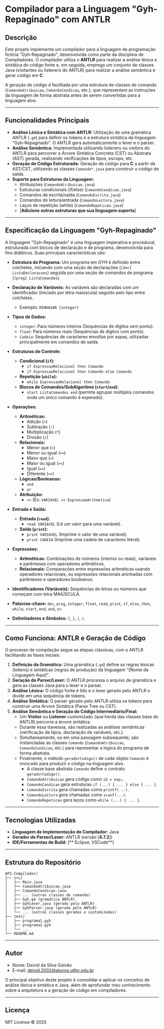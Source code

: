 # Compilador para a Linguagem "Gyh-Repaginado" com ANTLR

## Descrição

Este projeto implementa um compilador para a linguagem de programação fictícia "Gyh-Repaginado", desenvolvida como parte da disciplina de Compiladores. O compilador utiliza o **ANTLR** para realizar a análise léxica e sintática do código fonte e, em seguida, emprega um conjunto de classes Java (visitantes ou listeners do ANTLR) para realizar a análise semântica e gerar código em **C**.

A geração de código é facilitada por uma estrutura de classes de comando (`ComandoAtribuicao`, `ComandoCondicao`, etc.), que representam as instruções da linguagem de forma abstrata antes de serem convertidas para a linguagem alvo.

---

## Funcionalidades Principais

* **Análise Léxica e Sintática com ANTLR:** Utilização de uma gramática ANTLR (`.g4`) para definir os tokens e a estrutura sintática da linguagem "Gyh-Repaginado". O ANTLR gera automaticamente o lexer e o parser.
* **Análise Semântica:** Implementada utilizando listeners ou visitors do ANTLR para percorrer a Árvore Sintática Concreta (CST) ou Abstrata (AST) gerada, realizando verificações de tipos, escopo, etc.
* **Geração de Código Estruturada:** Geração de código para **C** a partir da AST/CST, utilizando as classes `Comando*.java` para construir o código de saída.
* **Suporte para Estruturas da Linguagem:**
    * Atribuições (`ComandoAtribuicao.java`)
    * Estruturas condicionais (if/else) (`ComandoCondicao.java`)
    * Comandos de escrita/saída (`ComandoEscrita.java`)
    * Comandos de leitura/entrada (`ComandoLeitura.java`)
    * Laços de repetição (while) (`ComandoRepeticao.java`)
    * [**Adicione outras estruturas que sua linguagem suporta**]

---

## Especificação da Linguagem "Gyh-Repaginado"

A linguagem "Gyh-Repaginado" é uma linguagem imperativa e procedural, estruturada com blocos de declaração e de programa, desenvolvida para fins didáticos. Suas principais características são:

* **Estrutura do Programa:** Um programa em GYH é definido entre colchetes, iniciando com uma seção de declarações (`[dec] ListaDeclaracoes`) seguida por uma seção de comandos de programa (`[prog] ListaComandos`).

* **Declaração de Variáveis:** As variáveis são declaradas com um identificador (iniciado por letra maiúscula) seguido pelo tipo entre colchetes.
    * Exemplo: `MINHAVAR [integer]`

* **Tipos de Dados:**
    * `integer`: Para números inteiros (Sequências de dígitos sem ponto).
    * `float`: Para números reais (Sequências de dígitos com ponto).
    * `Cadeia`: Sequências de caracteres envoltas por aspas, utilizadas principalmente em comandos de saída.

* **Estruturas de Controle:**
    * **Condicional (`if`):**
        * `if ExpressaoRelacional then Comando`
        * `if ExpressaoRelacional then Comando else Comando`
    * **Repetição (`while`):**
        * `while ExpressaoRelacional then Comando`
    * **Blocos de Comandos/SubAlgoritmo (`start`/`end`):**
        * `start ListaComandos end` (permite agrupar múltiplos comandos onde um único comando é esperado).

* **Operações:**
    * **Aritméticas:**
        * Adição (`+`)
        * Subtração (`-`)
        * Multiplicação (`*`)
        * Divisão (`/`)
    * **Relacionais:**
        * Menor que (`<`)
        * Menor ou igual (`<=`)
        * Maior que (`>`)
        * Maior ou igual (`>=`)
        * Igual (`==`)
        * Diferente (`<>`)
    * **Lógicas/Booleanas:**
        * `and`
        * `or`
    * **Atribuição:**
        * `<<` (Ex: `VARIAVEL << ExpressaoAritmetica`)

* **Entrada e Saída:**
    * **Entrada (`read`):**
        * `read VARIAVEL` (Lê um valor para uma variável).
    * **Saída (`print`):**
        * `print VARIAVEL` (Imprime o valor de uma variável).
        * `print CADEIA` (Imprime uma cadeia de caracteres literal).

* **Expressões:**
    * **Aritméticas:** Combinações de números (inteiros ou reais), variáveis e parênteses com operadores aritméticos.
    * **Relacionais:** Comparações entre expressões aritméticas usando operadores relacionais, ou expressões relacionais aninhadas com parênteses e operadores booleanos.

* **Identificadores (Variáveis):** Sequências de letras ou números que começam com letra MAIÚSCULA.

* **Palavras-chave:** `dec`, `prog`, `integer`, `float`, `read`, `print`, `if`, `else`, `then`, `while`, `start`, `end`, `and`, `or`.

* **Delimitadores e Símbolos:** `[`, `]`, `(`, `)`.

---

## Como Funciona: ANTLR e Geração de Código

O processo de compilação segue as etapas clássicas, com o ANTLR facilitando as fases iniciais:

1.  **Definição da Gramática:** Uma gramática (`.g4`) define as regras léxicas (tokens) e sintáticas (regras de produção) da linguagem "[Nome da Linguagem Aqui]".
2.  **Geração do Parser/Lexer:** O ANTLR processa o arquivo de gramática e gera as classes Java para o lexer e o parser.
3.  **Análise Léxica:** O código fonte é lido e o lexer gerado pelo ANTLR o divide em uma sequência de tokens.
4.  **Análise Sintática:** O parser gerado pelo ANTLR utiliza os tokens para construir uma Árvore Sintática (Parse Tree ou CST).
5.  **Análise Semântica e Geração de Código Intermediário/Final:**
    * Um **Visitor** ou **Listener** customizado (que herda das classes base do ANTLR) percorre a árvore sintática.
    * Durante essa travessia, são realizadas as análises semânticas (verificação de tipos, declaração de variáveis, etc.).
    * Simultaneamente, ou em uma passagem subsequente, são instanciadas as classes `Comando` (`ComandoAtribuicao`, `ComandoCondicao`, etc.) para representar a lógica do programa de forma abstrata.
    * Finalmente, o método `geradorCodigo()` de cada objeto `Comando` é invocado para produzir o código na linguagem alvo.
        * A classe base abstrata `Comando` define o contrato `geradorCodigo()`.
        * `ComandoAtribuicao` gera código como `id = exp;`.
        * `ComandoCondicao` gera estruturas `if (...) { ... } else { ... }`.
        * `ComandoEscrita` gera chamadas como `printf(...)`.
        * `ComandoLeitura` gera chamadas como `scanf(...)`.
        * `ComandoRepeticao` gera laços como `while (...) { ... }`.

---

## Tecnologias Utilizadas

* **Linguagem de Implementação do Compilador:** Java
* **Gerador de Parser/Lexer:** ANTLR (versão [**4.7.2**])
* **IDE/Ferramentas de Build:** [** Eclipse, VSCode**]

---
## Estrutura do Repositório 
```
AP2-Compilador/
├── src/
│   ├── Main.java
│   ├── ComandoAtribuicao.java
│   ├── ComandoCondicao.java
│   ├── ... (outras classes de comando)
│   ├── Gyh.g4 (gramática ANTLR)
│   ├── GyhLexer.java (gerado pelo ANTLR)
│   ├── GyhParser.java (gerado pelo ANTLR)
│   └── ... (outras classes geradas e customizadas)
├── test/
│   ├── programa1.gyh
│   ├── programa2.gyh
│   └── ...
└── README.md
```

---
## Autor
- Nome: Deivid da Silva Galvão
- E-mail: deivid.2002@alunos.utfpr.edu.br

O principal objetivo deste projeto é consolidar e aplicar os conceitos de análise léxica e sintática e Java, além de aprofundar meu conhecimento sobre a arquitetura e a geração de código em compiladores.

---

## Licença
MIT License © 2025
